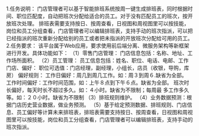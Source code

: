 1.任务说明：
门店管理者可以基于智能排班系统按周一键生成排班表，同时根据时间、职位匹配度，自动把班次分配给适合的员工。对于没有匹配员工的班次，按开放班次处理。 排班表需要支持按日、按周查看，日视图和周视图里可以按技能，岗位和员工分组查看，门店管理者可以编辑排班表，支持手动的班次指派，可以把已经指派的班次重新分配给别的员工或者把未指派的开放班次分配给可用的员工。
2.任务要求：
该平台属于Web应用，要求使用前后端分离、微服务架构等新框架进行开发。具体功能如下：
（1）零售门店管理： 
门店信息包括：名称、地址、工作场所面积。
（2）员工管理： 
员工信息包括：姓名、职位、电话、电邮、工作门店、偏好： 
职位可选值：门店经理，副经理，小组长，店员（收银，导购，库房） 
偏好规则： 
工作日偏好：周几到周几工作。如：周３到周６.缺省为全部。 
工作时间偏好：工作时间范围，如：上午８点到下午６点。缺省为全部。 
班次时长偏好，每天时长不超过多久。如：４小时。缺省为不限制；每周最 
多工作多久等。如：２０小时。缺省为不限制
（3）排班规则维护。
（4）业务数据预测：根据门店历史营业数据，做业务预测。
（5）基于给定预测数据、排班规则、门店信息、员工偏好等计算未来排班表，排班表需要支持按日、按周查看，日视图和周视图里可以按技能，岗位和员工分组查看，门店管理者可以编辑排班表，支持手动的班次指派。